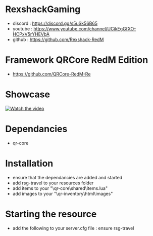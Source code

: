 # RexshackGaming
- discord : https://discord.gg/s5uSk56B65
- youtube : https://www.youtube.com/channel/UCikEgGfXO-HCPxV5rYHEVbA
- github : https://github.com/Rexshack-RedM

# Framework QRCore RedM Edition
- https://github.com/QRCore-RedM-Re

# Showcase
[![Watch the video](https://img.youtube.com/vi/8vBmypu5e7I/maxresdefault.jpg)](https://youtu.be/8vBmypu5e7I)

# Dependancies
- qr-core

# Installation
- ensure that the dependancies are added and started
- add rsg-travel to your resources folder
- add items to your "\qr-core\shared\items.lua"
- add images to your "\qr-inventory\html\images"

# Starting the resource
- add the following to your server.cfg file : ensure rsg-travel